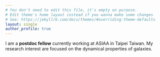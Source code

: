 ```yaml
---
# You don't need to edit this file, it's empty on purpose.
# Edit theme's home layout instead if you wanna make some changes
# See: https://jekyllrb.com/docs/themes/#overriding-theme-defaults
layout: single
author_profile: true
---
```



I am a **postdoc fellow** currently working at ASIAA in Taipei Taiwan.
My research interest are focused on the dynamical properties of galaxies.
